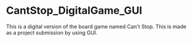 # CantStop_DigitalGame_GUI
This is a digital version of the board game named Can't Stop. This is made as a project submission by using GUI.
